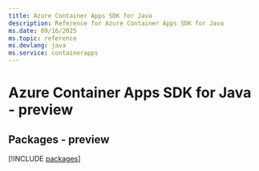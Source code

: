 ```yaml
---
title: Azure Container Apps SDK for Java
description: Reference for Azure Container Apps SDK for Java
ms.date: 09/16/2025
ms.topic: reference
ms.devlang: java
ms.service: containerapps
---
```

# Azure Container Apps SDK for Java - preview
## Packages - preview
[!INCLUDE [packages](container-apps-index.md)]